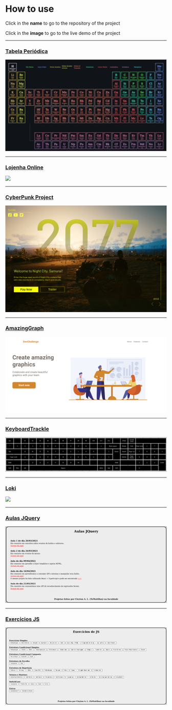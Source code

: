 # How to use
Click in the **name** to go to the repository of the project

Click in the **image** to go to the live demo of the project

---

### [Tabela Periódica](https://github.com/ToMattBan/periodic-table/)
<a href="https://tomattban.github.io/periodic-table/"><img src="https://github.com/ToMattBan/Just_Links_Live/blob/ec360ca74db4f378f9826ae320b579281de30654/Tabela_Pediodica.png" /></a>

---

### [Lojenha Online](https://github.com/ToMattBan/carrinho_compras/)
<a href="https://tomattban.github.io/carrinho_compras/"><img src="https://github.com/ToMattBan/Just_Links_Live/blob/8a8afd595d293c29679f23d536f0f6c0e71e359e/images/LojenhaOnlaine.gif" /></a>

---

### [CyberPunk Project](https://github.com/ToMattBan/Cyberpunk_Project/)
<a href="https://tomattban.github.io/Cyberpunk_Project/"><img src="https://github.com/ToMattBan/Just_Links_Live/blob/bfb2ed57f12325f19c9e91f8b9ff2ad1d6647404/images/CyberPunk.png" /></a>

---

### [AmazingGraph](https://github.com/ToMattBan/DevChallenge_AmazingGraph/)
<a href="https://tomattban.github.io/DevChallenge_AmazingGraph/"><img src="https://github.com/ToMattBan/Just_Links_Live/blob/ec360ca74db4f378f9826ae320b579281de30654/AmazGraph.png" /></a>

---

### [KeyboardTrackle](https://github.com/ToMattBan/KeyboardTrackle/)
<a href="https://tomattban.github.io/KeyboardTrackle/"><img src="https://github.com/ToMattBan/Just_Links_Live/blob/ec360ca74db4f378f9826ae320b579281de30654/KeyboardTrackle.gif" /></a>

---

### [Loki](https://github.com/ToMattBan/Facul-1S_Atividade_D1/index.html)
<a href="https://tomattban.github.io/Facul-1S_Atividade_D1/index.html"><img src="https://github.com/ToMattBan/Just_Links_Live/blob/ec360ca74db4f378f9826ae320b579281de30654/Loki.gif" /></a>

---

### [Aulas JQuery](https://github.com/ToMattBan/Facul-5S_Jquery/)
<a href="https://tomattban.github.io/Facul-5S_Jquery/"><img src="https://github.com/ToMattBan/Just_Links_Live/blob/ec360ca74db4f378f9826ae320b579281de30654/Aulas%20JQuery.png" /></a>

---

### [Exercícios JS](https://github.com/ToMattBan/Facul-2S_Atividades_JS/)
<a href="https://tomattban.github.io/Facul-2S_Atividades_JS/"><img src="https://github.com/ToMattBan/Just_Links_Live/blob/ec360ca74db4f378f9826ae320b579281de30654/ExerciciosJS.png" /></a>
